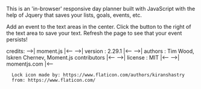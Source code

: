 This is an 'in-browser' responsive day planner built with JavaScript with the help of Jquery that saves your lists, goals, events, etc.

Add an event to the text areas in the center.
Click the button to the right of the text area to save your text.
Refresh the page to see that your event persists!


credits: -->| moment.js |<--
	 -->| version : 2.29.1 |<--
 	 -->| authors : Tim Wood, Iskren Chernev, Moment.js contributors |<--
	 -->| license : MIT |<--
 	 -->| momentjs.com |<--

	  Lock icon made by: https://www.flaticon.com/authors/kiranshastry
	  from: https://www.flaticon.com/